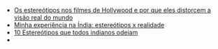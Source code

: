 - [Os estereótipos nos filmes de Hollywood e por que eles distorcem a visão real do mundo](https://rollingstone.uol.com.br/noticia/os-estereotipos-nos-filmes-de-hollywood-e-por-que-eles-distorcem-visao-real-do-mundo-analise/)
- [Minha experiência na Índia: estereótipos x realidade](https://www.linkedin.com/pulse/minha-experi%C3%AAncia-na-%C3%ADndia-estere%C3%B3tipos-x-realidade-felipe/?originalSubdomain=pt)
- [10 Estereótipos que todos indianos odeiam](https://por.worldtourismgroup.com/10-stereotypes-all-indians-hate-49964)
- 
